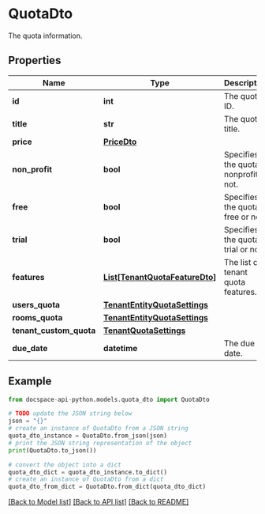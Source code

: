 # QuotaDto
The quota information.

## Properties

Name | Type | Description | Notes
------------ | ------------- | ------------- | -------------
**id** | **int** | The quota ID. | [optional] 
**title** | **str** | The quota title. | [optional] 
**price** | [**PriceDto**](PriceDto.md) |  | [optional] 
**non_profit** | **bool** | Specifies if the quota is nonprofit or not. | [optional] 
**free** | **bool** | Specifies if the quota is free or not. | [optional] 
**trial** | **bool** | Specifies if the quota is trial or not. | [optional] 
**features** | [**List[TenantQuotaFeatureDto]**](TenantQuotaFeatureDto.md) | The list of tenant quota features. | [optional] 
**users_quota** | [**TenantEntityQuotaSettings**](TenantEntityQuotaSettings.md) |  | [optional] 
**rooms_quota** | [**TenantEntityQuotaSettings**](TenantEntityQuotaSettings.md) |  | [optional] 
**tenant_custom_quota** | [**TenantQuotaSettings**](TenantQuotaSettings.md) |  | [optional] 
**due_date** | **datetime** | The due date. | [optional] 

## Example

```python
from docspace-api-python.models.quota_dto import QuotaDto

# TODO update the JSON string below
json = "{}"
# create an instance of QuotaDto from a JSON string
quota_dto_instance = QuotaDto.from_json(json)
# print the JSON string representation of the object
print(QuotaDto.to_json())

# convert the object into a dict
quota_dto_dict = quota_dto_instance.to_dict()
# create an instance of QuotaDto from a dict
quota_dto_from_dict = QuotaDto.from_dict(quota_dto_dict)
```
[[Back to Model list]](../README.md#documentation-for-models) [[Back to API list]](../README.md#documentation-for-api-endpoints) [[Back to README]](../README.md)


